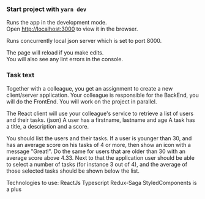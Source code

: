 ### Start project with `yarn dev`

Runs the app in the development mode.\
Open [http://localhost:3000](http://localhost:3000) to view it in the browser.

Runs concurrently local json server which is set to port 8000.

The page will reload if you make edits.\
You will also see any lint errors in the console.

### Task text

Together with a colleague, you get an assignment to create a new client/server application.
Your colleague is responsible for the BackEnd, you will do the FrontEnd.
You will work on the project in parallel.

The React client will use your colleague's service to retrieve a list of users and their tasks. (json)
A user has a firstname, lastname and age
A task has a title, a description and a score.

You should list the users and their tasks.
If a user is younger than 30, and has an average score on his tasks of 4 or more, then show an icon with a message "Great!".
Do the same for users that are older than 30 with an average score above 4.33.
Next to that the application user should be able to select a number of tasks (for instance 3 out of 4), and the average of those selected tasks should be shown below the list.

Technologies to use:
ReactJs
Typescript
Redux-Saga
StyledComponents is a plus
